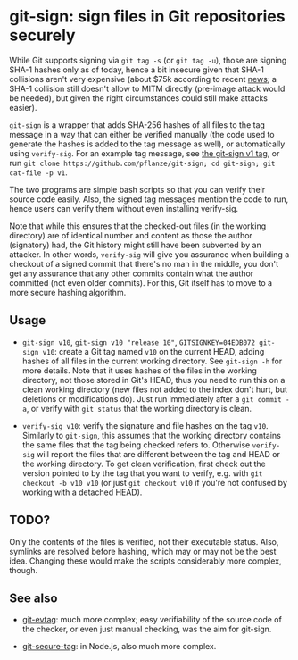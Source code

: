 # git-sign: sign files in Git repositories securely

While Git supports signing via `git tag -s` (or `git tag -u`), those
are signing SHA-1 hashes only as of today, hence a bit insecure given
that SHA-1 collisions aren't very expensive (about $75k according to
recent [news](https://duckduckgo.com/html/?q=sha-1%20collisions); a
SHA-1 collision still doesn't allow to MITM directly (pre-image attack
would be needed), but given the right circumstances could still make
attacks easier).

`git-sign` is a wrapper that adds SHA-256 hashes of all files to the
tag message in a way that can either be verified manually (the code
used to generate the hashes is added to the tag message as well), or
automatically using `verify-sig`. For an example tag message, see
[the git-sign v1 tag](https://github.com/pflanze/git-sign/releases/tag/v1),
or run `git clone https://github.com/pflanze/git-sign; cd git-sign;
git cat-file -p v1`.

The two programs are simple bash scripts so that you can verify their
source code easily. Also, the signed tag messages mention the code to
run, hence users can verify them without even installing verify-sig.

Note that while this ensures that the checked-out files (in the
working directory) are of identical number and content as those the
author (signatory) had, the Git history might still have been
subverted by an attacker. In other words, `verify-sig` will give you
assurance when building a checkout of a signed commit that there's no
man in the middle, you don't get any assurance that any other commits
contain what the author committed (not even older commits). For this,
Git itself has to move to a more secure hashing algorithm.

## Usage

* `git-sign v10`, `git-sign v10 "release 10"`, `GITSIGNKEY=04EDB072
  git-sign v10`: create a Git tag named `v10` on the current HEAD,
  adding hashes of all files in the current working directory. See
  `git-sign -h` for more details. Note that it uses hashes of the
  files in the working directory, not those stored in Git's HEAD, thus
  you need to run this on a clean working directory (new files not
  added to the index don't hurt, but deletions or modifications
  do). Just run immediately after a `git commit -a`, or verify with
  `git status` that the working directory is clean.

* `verify-sig v10`: verify the signature and file hashes on the tag
  `v10`. Similarly to `git-sign`, this assumes that the working
  directory contains the same files that the tag being checked refers
  to. Otherwise `verify-sig` will report the files that are different
  between the tag and HEAD or the working directory. To get clean
  verification, first check out the version pointed to by the tag that
  you want to verify, e.g. with `git checkout -b v10 v10` (or just
  `git checkout v10` if you're not confused by working with a detached
  HEAD).


## TODO?

Only the contents of the files is verified, not their executable
status. Also, symlinks are resolved before hashing, which may or may
not be the best idea. Changing these would make the scripts
considerably more complex, though.


## See also

* [git-evtag](https://github.com/cgwalters/git-evtag): much more
  complex; easy verifiability of the source code of the checker, or
  even just manual checking, was the aim for git-sign.

* [git-secure-tag](https://github.com/indutny/git-secure-tag): in
  Node.js, also much more complex.


